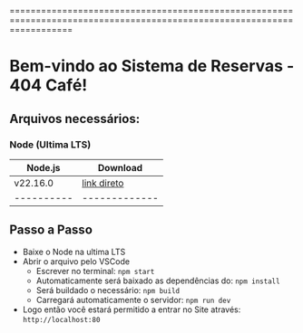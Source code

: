 ========================================================================================================================
# Bem-vindo ao Sistema de Reservas - 404 Café!

## Arquivos necessários:

### Node (Ultima LTS)

| Node.js  |   Download  |
|----------|-------------|
| v22.16.0 |[link direto](https://nodejs.org/pt)|
|----------|-------------|

## Passo a Passo
* Baixe o Node na ultima LTS
* Abrir o arquivo pelo VSCode
    *   Escrever no terminal: `npm start`
    *   Automaticamente será baixado as dependências do: `npm install`
    *   Será buildado o necessário: `npm build`
    *   Carregará automaticamente o servidor: `npm run dev`
* Logo então você estará permitido a entrar no Site através: `http://localhost:80`